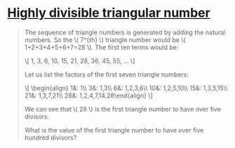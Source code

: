 # [Highly divisible triangular number](https://projecteuler.net/problem=12)

> The sequence of triangle numbers is generated by adding the natural numbers. So the \\( 7^{th} \\) triangle number would be \\( 1+2+3+4+5+6+7=28 \\). The first ten terms would be:
> 
> \\[
> 1, 3, 6, 10, 15, 21, 28, 36, 45, 55, ...
> \\]
> 
> Let us list the factors of the first seven triangle numbers:
> 
> \\[
> \begin{align}
>  1&: 1\\\\
>  3&: 1,3\\\\
>  6&: 1,2,3,6\\\\
> 10&: 1,2,5,10\\\\
> 15&: 1,3,5,15\\\\
> 21&: 1,3,7,21\\\\
> 28&: 1,2,4,7,14,28\end{align}
> \\]
> 
> We can see that \\( 28 \\) is the first triangle number to have over five divisors.
> 
> What is the value of the first triangle number to have over five hundred divisors?
